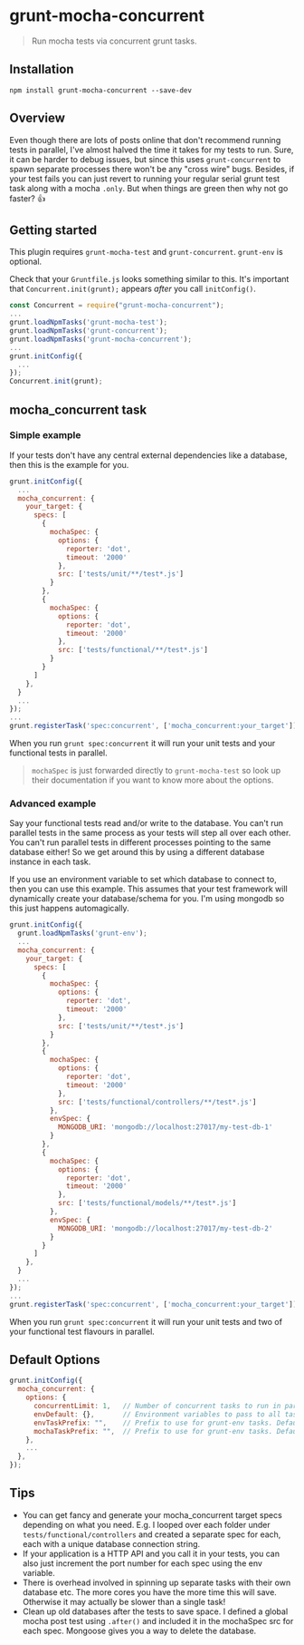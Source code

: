 # grunt-mocha-concurrent

> Run mocha tests via concurrent grunt tasks.

## Installation

```shell
npm install grunt-mocha-concurrent --save-dev
```

## Overview

Even though there are lots of posts online that don't recommend running tests in parallel, I've almost halved the time it takes for my tests to run. Sure, it can be harder to debug issues, but since this uses `grunt-concurrent` to spawn separate processes there won't be any "cross wire" bugs. Besides, if your test fails you can just revert to running your regular serial grunt test task along with a mocha `.only`. But when things are green then why not go faster? :thumbsup:

## Getting started

This plugin requires `grunt-mocha-test` and `grunt-concurrent`. `grunt-env` is optional.

Check that your `Gruntfile.js` looks something similar to this. It's important that `Concurrent.init(grunt);` appears *after* you call `initConfig()`.

```js
const Concurrent = require("grunt-mocha-concurrent");
...
grunt.loadNpmTasks('grunt-mocha-test');
grunt.loadNpmTasks('grunt-concurrent');
grunt.loadNpmTasks('grunt-mocha-concurrent');
...
grunt.initConfig({
  ...
});
Concurrent.init(grunt);

```

## mocha_concurrent task

### Simple example

If your tests don't have any central external dependencies like a database, then this is the example for you.

```js
grunt.initConfig({
  ...
  mocha_concurrent: {
    your_target: {
      specs: [
        {
          mochaSpec: {
            options: { 
              reporter: 'dot', 
              timeout: '2000'
            },
            src: ['tests/unit/**/test*.js']
          }
        },
        {
          mochaSpec: {
            options: { 
              reporter: 'dot', 
              timeout: '2000'
            },
            src: ['tests/functional/**/test*.js']
          }
        }        
      ]
    },
  }
  ...
});
...
grunt.registerTask('spec:concurrent', ['mocha_concurrent:your_target']);
```

When you run `grunt spec:concurrent` it will run your unit tests and your functional tests in parallel.
> `mochaSpec` is just forwarded directly to `grunt-mocha-test` so look up their documentation if you want to know more about the options.

### Advanced example

Say your functional tests read and/or write to the database. You can't run parallel tests in the same process as your tests will step all over each other. You can't run parallel tests in different processes pointing to the same database either! So we get around this by using a different database instance in each task.

If you use an environment variable to set which database to connect to, then you can use this example. This assumes that your test framework will dynamically create your database/schema for you. I'm using mongodb so this just happens automagically.

```js
grunt.initConfig({
  grunt.loadNpmTasks('grunt-env');
  ...
  mocha_concurrent: {
    your_target: {
      specs: [
        {
          mochaSpec: {
            options: { 
              reporter: 'dot', 
              timeout: '2000'
            },
            src: ['tests/unit/**/test*.js']
          }
        },
        {
          mochaSpec: {
            options: { 
              reporter: 'dot', 
              timeout: '2000'
            },
            src: ['tests/functional/controllers/**/test*.js']
          },
          envSpec: {
            MONGODB_URI: 'mongodb://localhost:27017/my-test-db-1'
          }          
        },
        {
          mochaSpec: {
            options: { 
              reporter: 'dot', 
              timeout: '2000'
            },
            src: ['tests/functional/models/**/test*.js']
          },
          envSpec: {
            MONGODB_URI: 'mongodb://localhost:27017/my-test-db-2'
          }
        }
      ]
    },
  }
  ...
});
...
grunt.registerTask('spec:concurrent', ['mocha_concurrent:your_target']);
```

When you run `grunt spec:concurrent` it will run your unit tests and two of your functional test flavours in parallel.

## Default Options

```js
grunt.initConfig({
  mocha_concurrent: {
    options: {
      concurrentLimit: 1,   // Number of concurrent tasks to run in parallel. Defaults to number of cpu cores.
      envDefault: {},       // Environment variables to pass to all tasks. Defaults to null.
      envTaskPrefix: "",    // Prefix to use for grunt-env tasks. Defaults to mochaConcurrent-.
      mochaTaskPrefix: "",  // Prefix to use for grunt-env tasks. Defaults to mochaConcurrent-.
    },
    ...
  },
});
```

## Tips
* You can get fancy and generate your mocha_concurrent target specs depending on what you need. E.g. I looped over each folder under `tests/functional/controllers` and created a separate spec for each, each with a unique database connection string.
* If your application is a HTTP API and you call it in your tests, you can also just increment the port number for each spec using the env variable.
* There is overhead involved in spinning up separate tasks with their own database etc. The more cores you have the more time this will save. Otherwise it may actually be slower than a single task!
* Clean up old databases after the tests to save space. I defined a global mocha post test using `.after()` and included it in the mochaSpec src for each spec. Mongoose gives you a way to delete the database.



